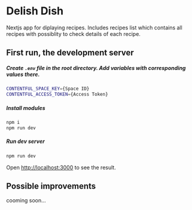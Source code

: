 # Delish Dish
Nextjs app for diplaying recipes. Includes recipes list which contains all recipes with possiblity to check details of each recipe.

## First run, the development server

##### Create `.env` file in the root directory. Add variables with corresponding values there.

```bash
CONTENTFUL_SPACE_KEY={Space ID}
CONTENTFUL_ACCESS_TOKEN={Access Token}
```
##### Install modules
```bash
npm i
npm run dev
```
##### Run dev server
```bash
npm run dev
```

Open [http://localhost:3000](http://localhost:3000) to see the result.

## Possible improvements
cooming soon...
